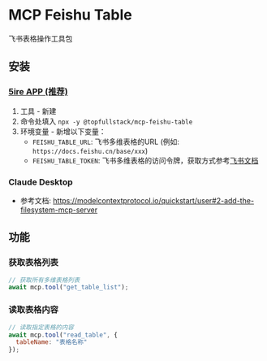 # MCP Feishu Table

飞书表格操作工具包

## 安装
### [5ire APP (推荐)](https://5ire.app/)

1. 工具 - 新建
2. 命令处填入 `npx -y @topfullstack/mcp-feishu-table`
3. 环境变量 - 新增以下变量：
   - `FEISHU_TABLE_URL`: 飞书多维表格的URL (例如: `https://docs.feishu.cn/base/xxx`)
   - `FEISHU_TABLE_TOKEN`: 飞书多维表格的访问令牌，获取方式参考[飞书文档](https://feishu.feishu.cn/docx/S1pMdbckEooVlhx53ZMcGGnMnKc)

### Claude Desktop

- 参考文档: https://modelcontextprotocol.io/quickstart/user#2-add-the-filesystem-mcp-server

## 功能

### 获取表格列表

```javascript
// 获取所有多维表格列表
await mcp.tool("get_table_list");
```

### 读取表格内容

```javascript
// 读取指定表格的内容
await mcp.tool("read_table", {
  tableName: "表格名称"
});
```
